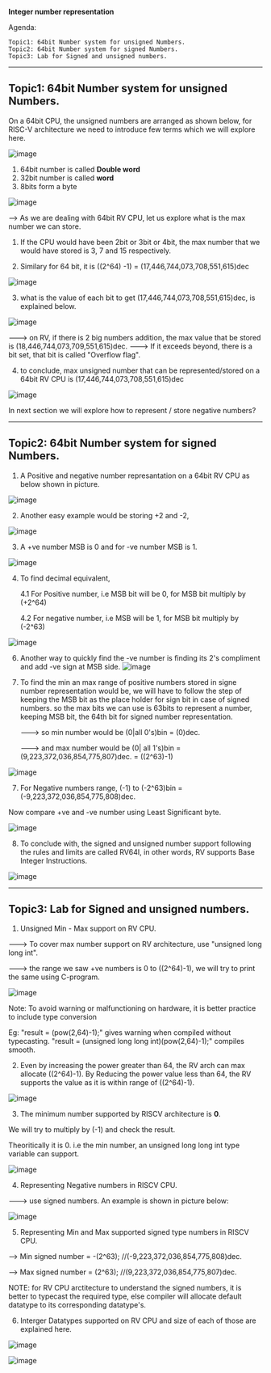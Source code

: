 **Integer number representation**

Agenda:

    Topic1: 64bit Number system for unsigned Numbers.
    Topic2: 64bit Number system for signed Numbers.
    Topic3: Lab for Signed and unsigned numbers.

------------------------------------------------------------------------------------------------------------------
Topic1: 64bit Number system for unsigned Numbers.
------------------------------------------------------------------------------------------------------------------
On a 64bit CPU, the unsigned numbers are arranged as shown below, for RISC-V architecture we need to introduce few terms which we will explore here.

![image](https://github.com/pavankumarka/RISCV-Hardware_Design_Program_by_VSD/assets/22821014/f60d8b05-b72a-45de-b306-8c8a096733e5)

1. 64bit number is called **Double word**
2. 32bit number is called **word**
3. 8bits form a byte
   
![image](https://github.com/pavankumarka/RISCV-Hardware_Design_Program_by_VSD/assets/22821014/cab8d064-b279-4205-a538-272a3d7aec0d)

--> As we are dealing with 64bit RV CPU, let us explore what is the max number we can store.

1. If the CPU would have been 2bit or 3bit or 4bit, the max number that we would have stored is 3, 7 and 15 respectively.
   
2. Similary for 64 bit, it is ((2^64) -1) = (17,446,744,073,708,551,615)dec

![image](https://github.com/pavankumarka/RISCV-Hardware_Design_Program_by_VSD/assets/22821014/c5cea0e0-1379-43b3-8430-70b5447f2116)

3. what is the value of each bit to get (17,446,744,073,708,551,615)dec, is explained below. 

![image](https://github.com/pavankumarka/RISCV-Hardware_Design_Program_by_VSD/assets/22821014/16824dd9-383d-4b6a-b1f4-9e2c368a787b)

---> on RV, if there is 2 big numbers addition, the max value that be stored is (18,446,744,073,709,551,615)dec.
---> If it exceeds beyond, there is a bit set, that bit is called "Overflow flag".

4. to conclude, max unsigned number that can be represented/stored on a 64bit RV CPU is (17,446,744,073,708,551,615)dec

![image](https://github.com/pavankumarka/RISCV-Hardware_Design_Program_by_VSD/assets/22821014/c205ed3d-e2d1-4598-8d4a-c088ca23d5ad)

In next section we will explore how to represent / store negative numbers?

------------------------------------------------------------------------------------------------------------------
Topic2: 64bit Number system for signed Numbers.
------------------------------------------------------------------------------------------------------------------
1. A Positive and negative number represantation on a 64bit RV CPU as below shown in picture.

![image](https://github.com/pavankumarka/RISCV-Hardware_Design_Program_by_VSD/assets/22821014/7cade904-e375-4900-adf1-09450b0bb019)

2. Another easy example would be storing +2 and -2,

![image](https://github.com/pavankumarka/RISCV-Hardware_Design_Program_by_VSD/assets/22821014/11efff5d-c117-470e-b98e-e3d87978a050)

3. A +ve number MSB is 0 and for -ve number MSB is 1.

![image](https://github.com/pavankumarka/RISCV-Hardware_Design_Program_by_VSD/assets/22821014/f621700d-36dd-43d3-9de6-fb946a881701)

4. To find decimal equivalent,

   4.1 For Positive number, i.e MSB bit will be 0, for MSB bit multiply by (+2^64)

   4.2 For negative number, i.e MSB will be 1, for MSB bit multiply by (-2^63)

![image](https://github.com/pavankumarka/RISCV-Hardware_Design_Program_by_VSD/assets/22821014/7f184c57-da2a-465e-a676-520c4478e9cb)

6. Another way to quickly find the -ve number is finding its 2's compliment and add -ve sign at MSB side.
![image](https://github.com/pavankumarka/RISCV-Hardware_Design_Program_by_VSD/assets/22821014/f01d0d11-3830-4f58-ad29-d10fae9247e8)

7. To find the min an max range of positive numbers stored in signe number representation would be, we will have to follow the step of keeping the MSB bit as the place holder for sign bit in case of signed numbers. so the max bits we can use is 63bits to represent a number, keeping MSB bit, the 64th bit for signed number representation.
   
   ---> so min number would be (0|all 0's)bin = (0)dec.

   ---> and max number would be (0| all 1's)bin = (9,223,372,036,854,775,807)dec. = ((2^63)-1)

 ![image](https://github.com/pavankumarka/RISCV-Hardware_Design_Program_by_VSD/assets/22821014/68e5320a-3203-4064-b7ed-1a974cdc8ab4)

7. For Negative numbers range, (-1) to (-2^63)bin = (-9,223,372,036,854,775,808)dec.

Now compare +ve and -ve number using Least Significant byte.

![image](https://github.com/pavankumarka/RISCV-Hardware_Design_Program_by_VSD/assets/22821014/e543a433-9e4f-4c4a-9c30-741f4085069f)

8. To conclude with, the signed and unsigned number support following the rules and limits are called RV64I, in other words, RV supports Base Integer Instructions.

![image](https://github.com/pavankumarka/RISCV-Hardware_Design_Program_by_VSD/assets/22821014/878d6ac4-3014-4ec9-9e79-1bb7b9dc9f22)

------------------------------------------------------------------------------------------------------------------
Topic3: Lab for Signed and unsigned numbers.
------------------------------------------------------------------------------------------------------------------
1. Unsigned Min - Max support on RV CPU. 

---> To cover max number support on RV architecture, use "unsigned long long int".

---> the range we saw +ve numbers is 0 to ((2^64)-1), we will try to print the same using C-program.

![image](https://github.com/pavankumarka/RISCV-Hardware_Design_Program_by_VSD/assets/22821014/461464ef-9afc-4d86-8a40-83151fa2cd42)

Note: To avoid warning or malfunctioning on hardware, it is better practice to include type conversion 

Eg: "result = (pow(2,64)-1);" gives warning when compiled without typecasting.
    "result = (unsigned long long int)(pow(2,64)-1);" compiles smooth.

2. Even by increasing the power greater than 64, the RV arch can max allocate ((2^64)-1).
   By Reducing the power value less than 64, the RV supports the value as it is within range of ((2^64)-1).

![image](https://github.com/pavankumarka/RISCV-Hardware_Design_Program_by_VSD/assets/22821014/0bb95bd9-06b8-4849-858c-88e404a52e21)

3. The minimum number supported by RISCV architecture is **0**. 

We will try to multiply by (-1) and check the result.

Theoritically it is 0. i.e the min number, an unsigned long long int type variable can support.

![image](https://github.com/pavankumarka/RISCV-Hardware_Design_Program_by_VSD/assets/22821014/bc8afd98-0289-4b50-9181-8f2e8b4c1bb0)

4. Representing Negative numbers in RISCV CPU.

---> use signed numbers. An example is shown in picture below:

![image](https://github.com/pavankumarka/RISCV-Hardware_Design_Program_by_VSD/assets/22821014/a1697a8e-b0bc-48d1-82e7-723f87a6f0d4)

5. Representing Min and Max supported signed type numbers in RISCV CPU.

--> Min signed number = -(2^63); //(-9,223,372,036,854,775,808)dec.

--> Max signed number = (2^63);  //(9,223,372,036,854,775,807)dec.

NOTE: for RV CPU arctitecture to understand the signed numbers, it is better to typecast the required type, else compiler will allocate default datatype to its corresponding datatype's.


6. Interger Datatypes supported on RV CPU and size of each of those are explained here.

![image](https://github.com/pavankumarka/RISCV-Hardware_Design_Program_by_VSD/assets/22821014/a8ee25a4-6990-4256-ae14-0ddc232f785e)


![image](https://github.com/pavankumarka/RISCV-Hardware_Design_Program_by_VSD/assets/22821014/dad9fccd-cb5f-453a-b264-9dd3cb0d6100)
